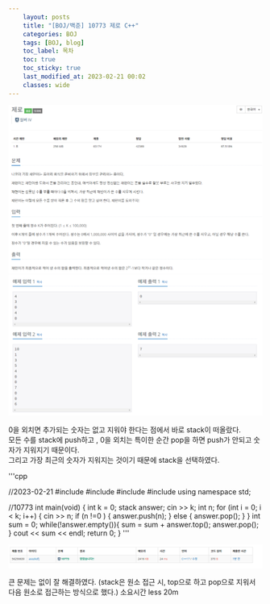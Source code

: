 ```yaml
---
    layout: posts
    title: "[BOJ/백준] 10773 제로 C++"
    categories: BOJ
    tags: [BOJ, blog]
    toc_label: 목차
    toc: true
    toc_sticky: true
    last_modified_at: 2023-02-21 00:02
    classes: wide
---
```


![BOJ10773](/assets/images/10773.PNG)
![BOJ10773](/assets/images/10773-2.PNG)

0을 외치면 추가되는 숫자는 없고 지워야 한다는 점에서 바로 stack이 떠올랐다.  
모든 수를 stack에 push하고 , 0을 외치는 특이한 순간 pop을 하면 push가 안되고 숫자가 지워지기 때문이다.  
그리고 가장 최근의 숫자가 지워지는 것이기 때문에 stack을 선택하였다.  

'''cpp

//2023-02-21
#include <iostream>
#include <vector>
#include <queue>
#include <stack>
using namespace std;

//10773
int main(void) {
	int k = 0;
	stack<int> answer;
	cin >> k;
	int n;
	for (int i = 0; i < k; i++) {
		cin >> n;
		if (n !=0 ) { answer.push(n); }
		else { answer.pop(); }
	}
	int sum = 0;
	while(!answer.empty()){
		sum = sum + answer.top();
		answer.pop();
	}
	cout << sum << endl;
	return 0;
}
'''


![BOJ10773](/assets/images/10773-3.PNG)

큰 문제는 없이 잘 해결하였다. (stack은 원소 접근 시, top으로 하고 pop으로 지워서 다음 원소로 접근하는 방식으로 했다.)
소요시간 less 20m

